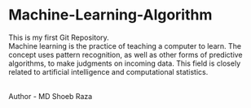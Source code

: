 # Machine-Learning-Algorithm
This is my first Git Repository.
<br>
Machine learning is the practice of teaching a computer to learn. The concept uses pattern recognition, as well as other forms of predictive algorithms, to make judgments on incoming data. This field is closely related to artificial intelligence and computational statistics.

<br>
Author - MD Shoeb Raza
